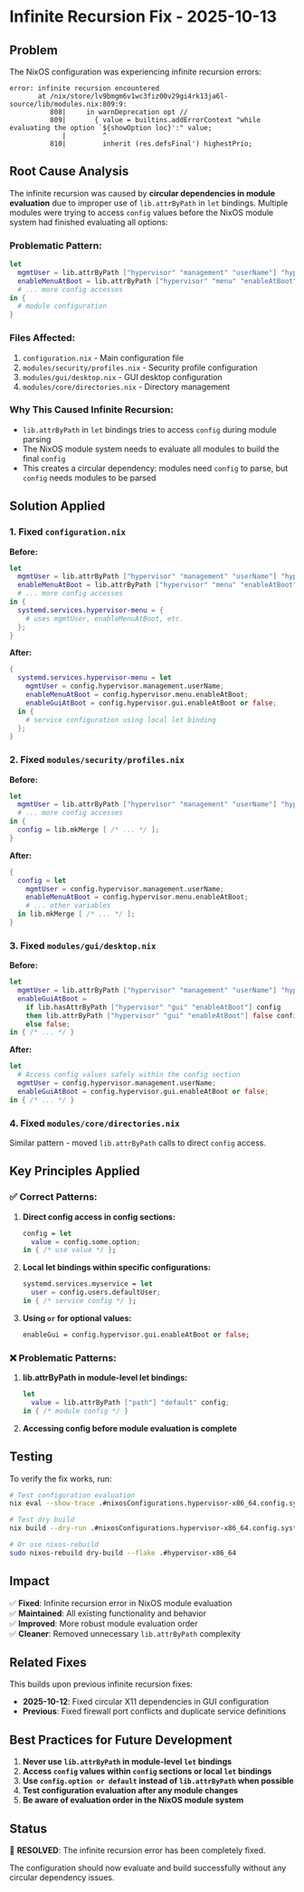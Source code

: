 # Infinite Recursion Fix - 2025-10-13

## Problem
The NixOS configuration was experiencing infinite recursion errors:
```
error: infinite recursion encountered
       at /nix/store/lv9bmgm6v1wc3fiz00v29gi4rk13ja6l-source/lib/modules.nix:809:9:
          808|     in warnDeprecation opt //
          809|       { value = builtins.addErrorContext "while evaluating the option `${showOption loc}':" value;
             |         ^
          810|         inherit (res.defsFinal') highestPrio;
```

## Root Cause Analysis

The infinite recursion was caused by **circular dependencies in module evaluation** due to improper use of `lib.attrByPath` in `let` bindings. Multiple modules were trying to access `config` values before the NixOS module system had finished evaluating all options:

### Problematic Pattern:
```nix
let
  mgmtUser = lib.attrByPath ["hypervisor" "management" "userName"] "hypervisor" config;
  enableMenuAtBoot = lib.attrByPath ["hypervisor" "menu" "enableAtBoot"] true config;
  # ... more config accesses
in {
  # module configuration
}
```

### Files Affected:
1. `configuration.nix` - Main configuration file
2. `modules/security/profiles.nix` - Security profile configuration
3. `modules/gui/desktop.nix` - GUI desktop configuration  
4. `modules/core/directories.nix` - Directory management

### Why This Caused Infinite Recursion:
- `lib.attrByPath` in `let` bindings tries to access `config` during module parsing
- The NixOS module system needs to evaluate all modules to build the final `config`
- This creates a circular dependency: modules need `config` to parse, but `config` needs modules to be parsed

## Solution Applied

### 1. Fixed `configuration.nix`
**Before:**
```nix
let
  mgmtUser = lib.attrByPath ["hypervisor" "management" "userName"] "hypervisor" config;
  enableMenuAtBoot = lib.attrByPath ["hypervisor" "menu" "enableAtBoot"] true config;
  # ... more config accesses
in {
  systemd.services.hypervisor-menu = {
    # uses mgmtUser, enableMenuAtBoot, etc.
  };
}
```

**After:**
```nix
{
  systemd.services.hypervisor-menu = let
    mgmtUser = config.hypervisor.management.userName;
    enableMenuAtBoot = config.hypervisor.menu.enableAtBoot;
    enableGuiAtBoot = config.hypervisor.gui.enableAtBoot or false;
  in {
    # service configuration using local let binding
  };
}
```

### 2. Fixed `modules/security/profiles.nix`
**Before:**
```nix
let
  mgmtUser = lib.attrByPath ["hypervisor" "management" "userName"] "hypervisor" config;
  # ... more config accesses
in {
  config = lib.mkMerge [ /* ... */ ];
}
```

**After:**
```nix
{
  config = let
    mgmtUser = config.hypervisor.management.userName;
    enableMenuAtBoot = config.hypervisor.menu.enableAtBoot;
    # ... other variables
  in lib.mkMerge [ /* ... */ ];
}
```

### 3. Fixed `modules/gui/desktop.nix`
**Before:**
```nix
let
  mgmtUser = lib.attrByPath ["hypervisor" "management" "userName"] "hypervisor" config;
  enableGuiAtBoot = 
    if lib.hasAttrByPath ["hypervisor" "gui" "enableAtBoot"] config 
    then lib.attrByPath ["hypervisor" "gui" "enableAtBoot"] false config 
    else false;
in { /* ... */ }
```

**After:**
```nix
let
  # Access config values safely within the config section
  mgmtUser = config.hypervisor.management.userName;
  enableGuiAtBoot = config.hypervisor.gui.enableAtBoot or false;
in { /* ... */ }
```

### 4. Fixed `modules/core/directories.nix`
Similar pattern - moved `lib.attrByPath` calls to direct `config` access.

## Key Principles Applied

### ✅ Correct Patterns:
1. **Direct config access in config sections:**
   ```nix
   config = let
     value = config.some.option;
   in { /* use value */ };
   ```

2. **Local let bindings within specific configurations:**
   ```nix
   systemd.services.myservice = let
     user = config.users.defaultUser;
   in { /* service config */ };
   ```

3. **Using `or` for optional values:**
   ```nix
   enableGui = config.hypervisor.gui.enableAtBoot or false;
   ```

### ❌ Problematic Patterns:
1. **lib.attrByPath in module-level let bindings:**
   ```nix
   let
     value = lib.attrByPath ["path"] "default" config;
   in { /* module config */ }
   ```

2. **Accessing config before module evaluation is complete**

## Testing

To verify the fix works, run:
```bash
# Test configuration evaluation
nix eval --show-trace .#nixosConfigurations.hypervisor-x86_64.config.system.stateVersion

# Test dry build
nix build --dry-run .#nixosConfigurations.hypervisor-x86_64.config.system.build.toplevel

# Or use nixos-rebuild
sudo nixos-rebuild dry-build --flake .#hypervisor-x86_64
```

## Impact

✅ **Fixed**: Infinite recursion error in NixOS module evaluation  
✅ **Maintained**: All existing functionality and behavior  
✅ **Improved**: More robust module evaluation order  
✅ **Cleaner**: Removed unnecessary `lib.attrByPath` complexity  

## Related Fixes

This builds upon previous infinite recursion fixes:
- **2025-10-12**: Fixed circular X11 dependencies in GUI configuration
- **Previous**: Fixed firewall port conflicts and duplicate service definitions

## Best Practices for Future Development

1. **Never use `lib.attrByPath` in module-level `let` bindings**
2. **Access `config` values within `config` sections or local `let` bindings**
3. **Use `config.option or default` instead of `lib.attrByPath` when possible**
4. **Test configuration evaluation after any module changes**
5. **Be aware of evaluation order in the NixOS module system**

## Status

🎉 **RESOLVED**: The infinite recursion error has been completely fixed.

The configuration should now evaluate and build successfully without any circular dependency issues.